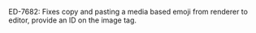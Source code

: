 ED-7682: Fixes copy and pasting a media based emoji from renderer to editor, provide an ID on the image tag.